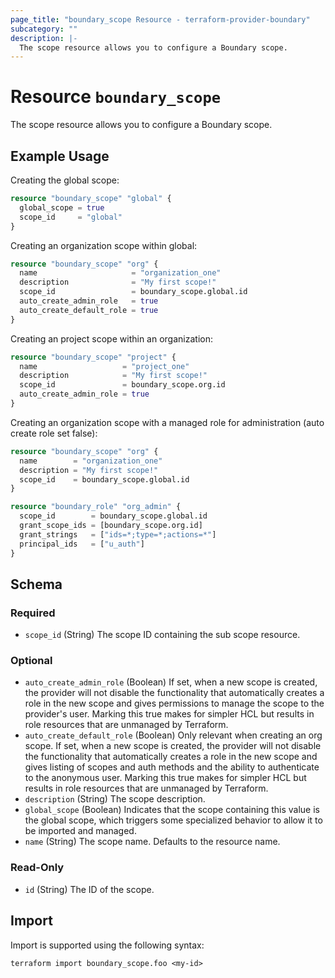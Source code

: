 ```yaml
---
page_title: "boundary_scope Resource - terraform-provider-boundary"
subcategory: ""
description: |-
  The scope resource allows you to configure a Boundary scope.
---
```


# Resource `boundary_scope`

The scope resource allows you to configure a Boundary scope.

## Example Usage

Creating the global scope:

```terraform
resource "boundary_scope" "global" {
  global_scope = true
  scope_id     = "global"
}
```

Creating an organization scope within global:

```terraform
resource "boundary_scope" "org" {
  name                     = "organization_one"
  description              = "My first scope!"
  scope_id                 = boundary_scope.global.id
  auto_create_admin_role   = true
  auto_create_default_role = true
}
```

Creating an project scope within an organization:

```terraform
resource "boundary_scope" "project" {
  name                   = "project_one"
  description            = "My first scope!"
  scope_id               = boundary_scope.org.id
  auto_create_admin_role = true
}
```

Creating an organization scope with a managed role for administration (auto create role set false):

```terraform
resource "boundary_scope" "org" {
  name        = "organization_one"
  description = "My first scope!"
  scope_id    = boundary_scope.global.id
}

resource "boundary_role" "org_admin" {
  scope_id        = boundary_scope.global.id
  grant_scope_ids = [boundary_scope.org.id]
  grant_strings   = ["ids=*;type=*;actions=*"]
  principal_ids   = ["u_auth"]
}
```

<!-- schema generated by tfplugindocs -->
## Schema

### Required

- `scope_id` (String) The scope ID containing the sub scope resource.

### Optional

- `auto_create_admin_role` (Boolean) If set, when a new scope is created, the provider will not disable the functionality that automatically creates a role in the new scope and gives permissions to manage the scope to the provider's user. Marking this true makes for simpler HCL but results in role resources that are unmanaged by Terraform.
- `auto_create_default_role` (Boolean) Only relevant when creating an org scope. If set, when a new scope is created, the provider will not disable the functionality that automatically creates a role in the new scope and gives listing of scopes and auth methods and the ability to authenticate to the anonymous user. Marking this true makes for simpler HCL but results in role resources that are unmanaged by Terraform.
- `description` (String) The scope description.
- `global_scope` (Boolean) Indicates that the scope containing this value is the global scope, which triggers some specialized behavior to allow it to be imported and managed.
- `name` (String) The scope name. Defaults to the resource name.

### Read-Only

- `id` (String) The ID of the scope.

## Import

Import is supported using the following syntax:

```shell
terraform import boundary_scope.foo <my-id>
```
